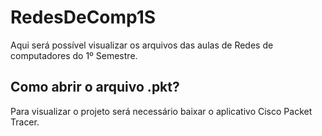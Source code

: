 # RedesDeComp1S
Aqui será possível visualizar os arquivos das aulas de Redes de computadores do 1º Semestre.

## Como abrir o arquivo .pkt?
Para visualizar o projeto será necessário baixar o aplicativo Cisco Packet Tracer.
